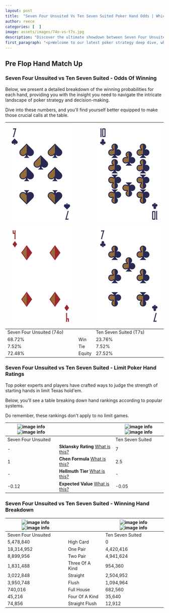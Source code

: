 ```yaml
---
layout: post
title:  "Seven Four Unsuited Vs Ten Seven Suited Poker Hand Odds | Which Is The Better Hand In Poker? A Complete Guide"
author: reece
categories: [  ]
image: assets/images/74o-vs-t7s.jpg
description: "Discover the ultimate showdown between Seven Four Unsuited and Ten Seven Suited in poker! Uncover the odds, strategies, and scenarios where one hand triumphs over the other. Get ready to up your poker game with this thrilling analysis."
first_paragraph: "<p>Welcome to our latest poker strategy deep dive, where we're pitting two distinct hands against each other in a high-stakes showdown: Seven Four Unsuited vs Ten Seven Suited.</p><p>In the dynamic world of poker, every decision counts, and knowing which hand holds the upper hand is key to your success at the table.</p><p>In this article, we'll dissect these two hands, explore the scenarios where one dominates the other, and equip you with the knowledge to make strategic choices that can tip the odds in your favor.</p><p>Get ready to unravel the intriguing dynamics of these poker hands and elevate your game to new heights.</p>"
---
```




[comment]: # (sp0)

## Pre Flop Hand Match Up

<div class="table hand-ratings" markdown="1"> 



### Seven Four Unsuited vs Ten Seven Suited - Odds Of Winning

Below, we present a detailed breakdown of the winning probabilities for each hand, providing you with the insight you need to navigate the intricate landscape of poker strategy and decision-making. 

Dive into these numbers, and you'll find yourself better equipped to make those crucial calls at the table.


    
| ![image info](assets/images/hand1/7.png) ![image info](assets/images/hand1/4o.png) |  | ![image info](assets/images/hand2/t.png) ![image info](assets/images/hand2/7.png) |
| -------- | -------- | -------- |
| Seven Four Unsuited (74o) |  | Ten Seven Suited (T7s) |
| 68.72% | Win | 23.76% |
| 7.52% | Tie | 7.52% |
| 72.48% | Equity | 27.52% |




[comment]: # (sp1)



### Seven Four Unsuited vs Ten Seven Suited - Limit Poker Hand Ratings

Top poker experts and players have crafted ways to judge the strength of starting hands in limit Texas hold'em. 

Below, you'll see a table breaking down hand rankings according to popular systems. 

Do remember, these rankings don't apply to no limit games.


    
| ![image info](https://www.riverpairs.com/assets/images/hand1/7.png) ![image info](https://www.riverpairs.com/assets/images/hand1/4o.png) |  | ![image info](https://www.riverpairs.com/assets/images/hand2/t.png) ![image info](https://www.riverpairs.com/assets/images/hand2/7.png) |
| -------- | -------- | -------- |
| Seven Four Unsuited |  | Ten Seven Suited |
| - | **Sklansky Rating** [What is this?](/sklansky-rating-explained) | 7 |
| 1 | **Chen Formula** [What is this?](/chen-formula-explained) | 2.5 |
| - | **Hellmuth Tier** [What is this?](/Hellmuth-tier-explained) | - |
| -0.12 | **Expected Value** [What is this?](/expected-value-explained) | -0.05 |




[comment]: # (sp2)



### Seven Four Unsuited vs Ten Seven Suited - Winning Hand Breakdown


    
| ![image info](https://www.riverpairs.com/assets/images/hand1/7.png) ![image info](https://www.riverpairs.com/assets/images/hand1/4o.png) |  | ![image info](https://www.riverpairs.com/assets/images/hand2/t.png) ![image info](https://www.riverpairs.com/assets/images/hand2/7.png) |
| -------- | -------- | -------- |
| Seven Four Unsuited |  | Ten Seven Suited |
| 5,478,840 | High Card | 0 |
| 18,314,952 | One Pair | 4,420,416 |
| 8,899,956 | Two Pair | 4,941,624 |
| 1,831,488 | Three Of A Kind | 954,360 |
| 3,022,848 | Straight | 2,504,952 |
| 3,950,748 | Flush | 1,094,964 |
| 740,016 | Full House | 682,560 |
| 45,216 | Four Of A Kind | 35,640 |
| 74,856 | Straight Flush | 12,912 |




[comment]: # (sp3)



</div>

[comment]: # (sp4)



[comment]: # (sp5)

